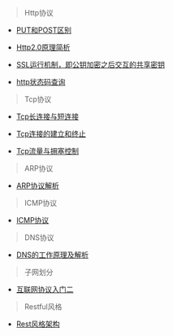 >Http协议

- [PUT和POST区别](https://www.oschina.net/translate/put-or-post)

- [Http2.0原理简析](https://blog.csdn.net/zhuyiquan/article/details/69257126)

- [SSL运行机制，即公钥加密之后交互的共享密钥](http://www.ruanyifeng.com/blog/2014/02/ssl_tls.html)

- [http状态码查询](http://tool.oschina.net/commons?type=5)

>Tcp协议

- [Tcp长连接与短连接](https://www.cnblogs.com/pangguoping/p/5571422.html)

- [Tcp连接的建立和终止](https://www.jianshu.com/p/572b7fc5a0f1)

- [Tcp流量与拥塞控制](https://www.jianshu.com/p/5891211114ca)

>ARP协议

- [ARP协议解析](https://www.jianshu.com/p/48e517a28fcb)

>ICMP协议

- [ICMP协议](https://www.jianshu.com/p/c3be170c948d)

>DNS协议

- [DNS的工作原理及解析](http://www.cnblogs.com/wanghuaijun/p/6213661.html)

>子网划分

- [互联网协议入门二](http://www.ruanyifeng.com/blog/2012/06/internet_protocol_suite_part_ii.html)

>Restful风格

- [Rest风格架构](http://www.ruanyifeng.com/blog/2011/09/restful.html)



